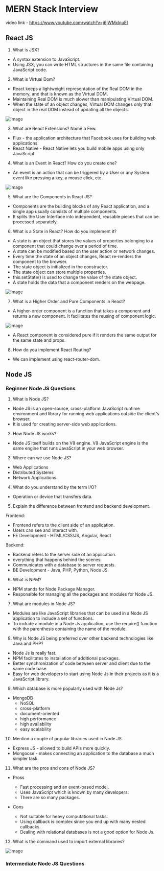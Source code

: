 # MERN Stack Interview
video link - https://www.youtube.com/watch?v=j6jWMxlquEI

## React JS

1. What is JSX?
* A syntax extension to JavaScript.
* Using JSX, you can write HTML structures in the same file containing JavaScript code.

2. What is Virtual Dom?
* React keeps a lightweight representation of the Real DOM in the memory, and that is known as the Virtual DOM.
* Maintaining Real DOM is much slower than manipulating Virtual DOM.
* When the state of an object changes, Virtual DOM changes only that object in the real DOM instead of updating all the objects.

![image](https://github.com/DininduChamikara/MERN-Stack-Interview/assets/73112985/2134f7a5-4aab-41b3-a6c1-359cf0fdd840)

3. What are React Extensions? Name a Few.
* Flux - the application architecture that Facebook uses for building web applications.
* React Native - React Native lets you build mobile apps using only JavaScript.

4. What is an Event in React? How do you create one?
* An event is an action that can be triggered by a User or any System event like pressing a key, a mouse click, etc.

![image](https://github.com/DininduChamikara/MERN-Stack-Interview/assets/73112985/24b56edf-c7ce-4fb9-b691-bd17e77932d1)

5. What are the Components in React JS?
* Components are the building blocks of any React application, and a single app usually consists of multiple components.
* It splits the User Interface into independent, reusable pieces that can be processed separately.

6. What is a State in React? How do you implement it?
* A state is an object that stores the values of properties belonging to a component that could change over a period of time.
* A state can be modified based on the user action or network changes.
* Every time the state of an object changes, React re-renders the component to the browser.
* The state object is initialized in the constructor.
* The state object can store multiple properties.
* this.setState() is used to change the value of the state object.
* A state holds the data that a component renders on the webpage.

![image](https://github.com/DininduChamikara/MERN-Stack-Interview/assets/73112985/51827060-b2e7-4bf8-b7f7-0ca872091ee9)

7. What is a Higher Order and Pure Components in React?
* A higher-order component is a function that takes a component and returns a new component. It facilitates the reusing of component logic.

![image](https://github.com/DininduChamikara/MERN-Stack-Interview/assets/73112985/26e338d8-2eb8-4cbf-9df7-e058678dc35b)

* A React component is considered pure if it renders the same output for the same state and props.

8. How do you implement React Routing?
* We can implement using react-router-dom.

## Node JS

### Beginner Node JS Questions

1. What is Node JS?
* Node JS is an open-source, cross-platform JavaScript runtime environment and library for running web applications outside the client's browser.
* It is used for creating server-side web applications.

2. How Node JS works?
* Node JS itself builds on the V8 engine. V8 JavaScript engine is the same engine that runs JavaScript in your web browser.

3. Where can we use Node JS?
* Web Applications
* Distributed Systems
* Network Applications

4. What do you understand by the term I/O?
* Operation or device that transfers data.

5. Explain the difference between frontend and backend development.

Frontend:
 * Frontend refers to the client side of an application.
 * Users can see and interact with.
 * FE Development - HTML/CSS/JS, Angular, React

Backend: 
  * Backend refers to the server side of an application.
  * everything that happens behind the scenes.
  * Communicates with a database to server requests.
  * BE Development - Java, PHP, Python, Node JS

6. What is NPM?
* NPM stands for Node Package Manager.
* Responsible for managing all the packages and modules for Node JS. 

7. What are modules in Node JS?
* Modules are like JavaScript libraries that can be used in a Node JS application to include a set of functions.
* To include a module in a Node Js application, use the require() function with the parenthesis containing the name of the module.

8. Why is Node JS being preferred over other backend technologies like Java and PHP?
* Node Js is really fast.
* NPM facilitates to installation of additional packages.
* Better synchronization of code between server and client due to the same code base.
* Easy for web developers to start using Node Js in their projects as it is a JavaScript library.

9. Which database is more popularly used with Node Js?
* MongoDB
  - NoSQL
  - cross-platform
  - document-oriented
  - high performance
  - high availability
  - easy scalability

10. Mention a couple of popular libraries used in Node JS.
* Express JS - allowed to build APIs more quickly.
* Mongoose - makes connecting an application to  the database a much simpler task.


11. What are the pros and cons of Node JS?
* Pross
  - Fast processing and an event-based model.
  - Uses JavaScript which is known by many developers.
  - There are so many packages.

* Cons
  - Not suitable for heavy computational tasks.
  - Using callback is complex since you end up with many nested callbacks.
  - Dealing with relational databases is not a good option for Node Js.

12. What is the command used to import external libraries?

![image](https://github.com/DininduChamikara/MERN-Stack-Interview/assets/73112985/43ae7184-ad7f-4761-82ee-a8712fca209d)

### Intermediate Node JS Questions



 

